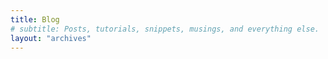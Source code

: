 ```yaml
---
title: Blog
# subtitle: Posts, tutorials, snippets, musings, and everything else.
layout: "archives"
---
```

